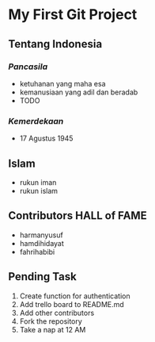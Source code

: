 # My First Git Project
## Tentang Indonesia
### ***Pancasila***
- ketuhanan yang maha esa
- kemanusiaan yang adil dan beradab
- TODO
### ***Kemerdekaan***
- 17 Agustus 1945

## Islam
- rukun iman
- rukun islam

## Contributors HALL of FAME
- harmanyusuf
- hamdihidayat
- fahrihabibi

## Pending Task
1. Create function for authentication
2. Add trello board to README.md
3. Add other contributors
4. Fork the repository
5. Take a nap at 12 AM